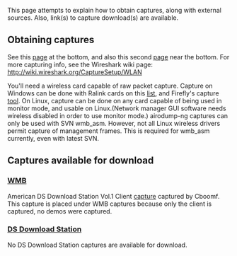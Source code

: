 This page attempts to explain how to obtain captures, along with external sources. Also, link(s) to capture download(s) are available.

## Obtaining captures ##

See this [page](http://wiki.akkit.org/DSDemoCapture) at the bottom, and also this second [page](http://www.bottledlight.com/ds/index.php/Wifi/WMBProtocol) near the bottom. For more capturing info, see the Wireshark wiki page: http://wiki.wireshark.org/CaptureSetup/WLAN

You'll need a wireless card capable of raw packet capture. Capture on Windows can be done
with Ralink cards on this [list](http://ralink.rapla.net/), and Firefly's capture [tool](http://users.belgacom.net/bn967347/download.htm). On Linux, capture can be done on any card capable of being used in monitor mode, and usable on Linux.(Network manager GUI software needs wireless disabled in order to use monitor mode.) airodump-ng captures can only be used with SVN wmb\_asm. However, not all Linux wireless drivers permit capture of management frames. This is required for wmb\_asm currently, even with latest SVN.

## Captures available for download ##

### [WMB](WMB.md) ###

American DS Download Station Vol.1 Client [capture](http://wmb-asm.googlecode.com/files/american_dsdlstationvol1_clientcap.zip) captured by Cboomf. This capture is placed under WMB captures because only the client is captured, no demos were captured.

### [DS Download Station](DSDownloadStation.md) ###
No DS Download Station captures are available for download.
